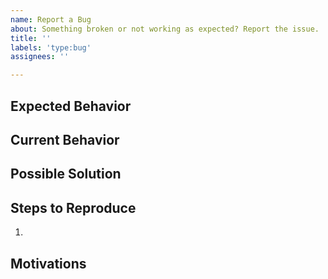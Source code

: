 ```yaml
---
name: Report a Bug
about: Something broken or not working as expected? Report the issue.
title: ''
labels: 'type:bug'
assignees: ''

---
```

<!--- Provide a general summary of the issue in the Title above -->

## Expected Behavior
<!--- Tell us what should happen -->

## Current Behavior
<!--- Tell us what happens instead of the expected behavior -->

## Possible Solution
<!--- Not obligatory, but suggest an acceptable fix for the bug -->

## Steps to Reproduce
<!--- Provide a link to an reproduction/test case, or an unambiguous set of steps to reproduce this bug. Include notes about the software versions you're using, the environment in which you're running, code snippets to reproduce, log output, screenshots, etc.. -->
1.

## Motivations
<!--- How has this issue affected you? What are you trying to accomplish? What is the impact? Providing context helps us come up with a solution that is most useful in the real world. -->

